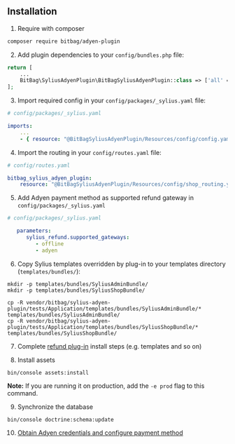 ## Installation

1. Require with composer

```bash
composer require bitbag/adyen-plugin
```
2. Add plugin dependencies to your `config/bundles.php` file:

```php
return [
    ...
    BitBag\SyliusAdyenPlugin\BitBagSyliusAdyenPlugin::class => ['all' => true],
];
```

3. Import required config in your `config/packages/_sylius.yaml` file:

```yaml
# config/packages/_sylius.yaml

imports:
    ...
    - { resource: "@BitBagSyliusAdyenPlugin/Resources/config/config.yaml" }
```

4. Import the routing in your `config/routes.yaml` file:

```yaml
# config/routes.yaml

bitbag_sylius_adyen_plugin:
    resource: "@BitBagSyliusAdyenPlugin/Resources/config/shop_routing.yaml"
```

5. Add Adyen payment method as supported refund gateway in `config/packages/_sylius.yaml`

```yaml
# config/packages/_sylius.yaml

   parameters:
      sylius_refund.supported_gateways:
         - offline
         - adyen
``` 

6. Copy Sylius templates overridden by plug-in to your templates directory (`templates/bundles/`):

```
mkdir -p templates/bundles/SyliusAdminBundle/
mkdir -p templates/bundles/SyliusShopBundle/

cp -R vendor/bitbag/sylius-adyen-plugin/tests/Application/templates/bundles/SyliusAdminBundle/* templates/bundles/SyliusAdminBundle/
cp -R vendor/bitbag/sylius-adyen-plugin/tests/Application/templates/bundles/SyliusShopBundle/* templates/bundles/SyliusShopBundle/
```

7. Complete [refund plug-in](https://github.com/Sylius/RefundPlugin) install steps (e.g. templates and so on)

8. Install assets

```
bin/console assets:install
```

**Note:** If you are running it on production, add the `-e prod` flag to this command.

9. Synchronize the database

```
bin/console doctrine:schema:update
```

10. [Obtain Adyen credentials and configure payment method](configuration.md)